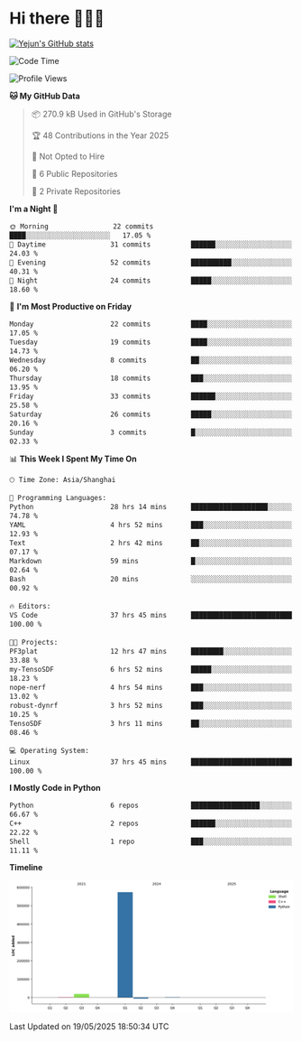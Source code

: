 # Hi there 👋👋👋


<!-- <img height="195px" src="https://github-readme-stats.vercel.app/api?username=yejun688&count_private=true&show_icons=true&hide_rank=true&title_color=0969da&bg_color=ffffff00&text_color=57606a&disable_animations=true"><img height="195px" src="https://github-readme-stats.vercel.app/api/top-langs?username=yejun688&layout=compact&title_color=0969da&bg_color=ffffff00&text_color=57606a"> -->

[![Yejun's GitHub stats](https://github-readme-stats.vercel.app/api?username=yejun688)](https://github.com/yejun688/github-readme-stats)

<!---
yejun688/yejun688 is a ✨ special ✨ repository because its `README.md` (this file) appears on your GitHub profile.
You can click the Preview link to take a look at your changes.
--->

<!--START_SECTION:waka-->
![Code Time](http://img.shields.io/badge/Code%20Time-1%2C193%20hrs%2025%20mins-blue)

![Profile Views](http://img.shields.io/badge/Profile%20Views-20-blue)

**🐱 My GitHub Data** 

> 📦 270.9 kB Used in GitHub's Storage 
 > 
> 🏆 48 Contributions in the Year 2025
 > 
> 🚫 Not Opted to Hire
 > 
> 📜 6 Public Repositories 
 > 
> 🔑 2 Private Repositories 
 > 
**I'm a Night 🦉** 

```text
🌞 Morning                22 commits          ████░░░░░░░░░░░░░░░░░░░░░   17.05 % 
🌆 Daytime                31 commits          ██████░░░░░░░░░░░░░░░░░░░   24.03 % 
🌃 Evening                52 commits          ██████████░░░░░░░░░░░░░░░   40.31 % 
🌙 Night                  24 commits          █████░░░░░░░░░░░░░░░░░░░░   18.60 % 
```
📅 **I'm Most Productive on Friday** 

```text
Monday                   22 commits          ████░░░░░░░░░░░░░░░░░░░░░   17.05 % 
Tuesday                  19 commits          ████░░░░░░░░░░░░░░░░░░░░░   14.73 % 
Wednesday                8 commits           ██░░░░░░░░░░░░░░░░░░░░░░░   06.20 % 
Thursday                 18 commits          ███░░░░░░░░░░░░░░░░░░░░░░   13.95 % 
Friday                   33 commits          ██████░░░░░░░░░░░░░░░░░░░   25.58 % 
Saturday                 26 commits          █████░░░░░░░░░░░░░░░░░░░░   20.16 % 
Sunday                   3 commits           █░░░░░░░░░░░░░░░░░░░░░░░░   02.33 % 
```


📊 **This Week I Spent My Time On** 

```text
🕑︎ Time Zone: Asia/Shanghai

💬 Programming Languages: 
Python                   28 hrs 14 mins      ███████████████████░░░░░░   74.78 % 
YAML                     4 hrs 52 mins       ███░░░░░░░░░░░░░░░░░░░░░░   12.93 % 
Text                     2 hrs 42 mins       ██░░░░░░░░░░░░░░░░░░░░░░░   07.17 % 
Markdown                 59 mins             █░░░░░░░░░░░░░░░░░░░░░░░░   02.64 % 
Bash                     20 mins             ░░░░░░░░░░░░░░░░░░░░░░░░░   00.92 % 

🔥 Editors: 
VS Code                  37 hrs 45 mins      █████████████████████████   100.00 % 

🐱‍💻 Projects: 
PF3plat                  12 hrs 47 mins      ████████░░░░░░░░░░░░░░░░░   33.88 % 
my-TensoSDF              6 hrs 52 mins       █████░░░░░░░░░░░░░░░░░░░░   18.23 % 
nope-nerf                4 hrs 54 mins       ███░░░░░░░░░░░░░░░░░░░░░░   13.02 % 
robust-dynrf             3 hrs 52 mins       ███░░░░░░░░░░░░░░░░░░░░░░   10.25 % 
TensoSDF                 3 hrs 11 mins       ██░░░░░░░░░░░░░░░░░░░░░░░   08.46 % 

💻 Operating System: 
Linux                    37 hrs 45 mins      █████████████████████████   100.00 % 
```

**I Mostly Code in Python** 

```text
Python                   6 repos             █████████████████░░░░░░░░   66.67 % 
C++                      2 repos             ██████░░░░░░░░░░░░░░░░░░░   22.22 % 
Shell                    1 repo              ███░░░░░░░░░░░░░░░░░░░░░░   11.11 % 
```



**Timeline**

![Lines of Code chart](https://raw.githubusercontent.com/yejun688/yejun688/main/assets/bar_graph.png)


 Last Updated on 19/05/2025 18:50:34 UTC
<!--END_SECTION:waka-->
